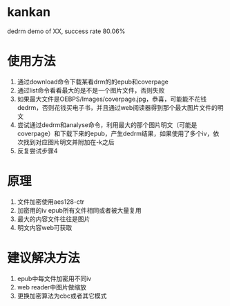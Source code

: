 # kankan
dedrm demo of XX, success rate 80.06%

# 使用方法
1. 通过download命令下载某看drm的的epub和coverpage
2. 通过list命令看看最大的是不是一个图片文件，否则失败
3. 如果最大文件是OEBPS/Images/coverpage.jpg，恭喜，可能能不花钱dedrm，否则花钱买电子书，并且通过web阅读器得到那个最大图片文件的明文
4. 尝试通过dedrm和analyse命令，利用最大的那个图片明文（可能是coverpage）和下载下来的epub，产生dedrm结果，如果使用了多个iv，依次找到对应图片明文并附加在-k之后
5. 反复尝试步骤4

# 原理
1. 文件加密使用aes128-ctr
2. 加密用的iv epub所有文件相同或者被大量复用
3. 最大的内容文件往往是图片
4. 明文内容web可获取

# 建议解决方法
1. epub中每文件加密用不同iv
2. web reader中图片做缩放
3. 更换加密算法为cbc或者其它模式
